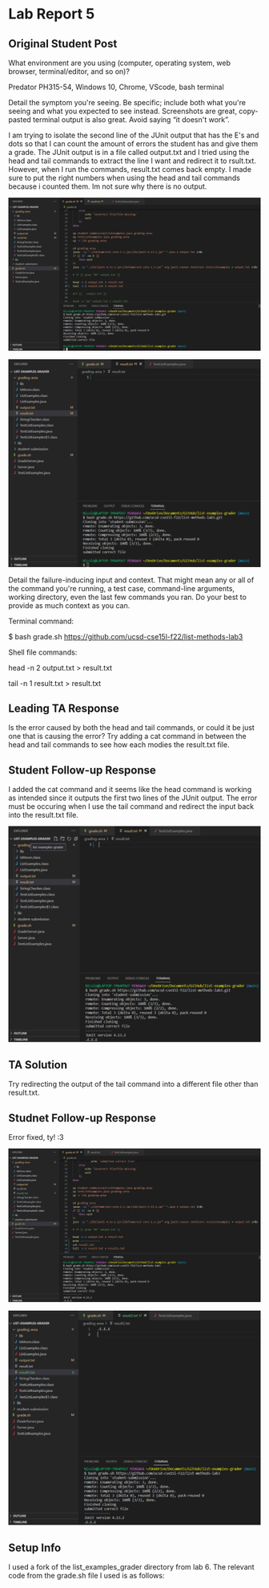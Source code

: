 # **Lab Report 5**
## Original Student Post
What environment are you using (computer, operating system, web browser, terminal/editor, and so on)?

  Predator PH315-54, Windows 10, Chrome, VScode, bash terminal

Detail the symptom you're seeing. Be specific; include both what you're seeing and what you expected to see instead.
Screenshots are great, copy-pasted terminal output is also great. Avoid saying “it doesn't work”.

  I am trying to isolate the second line of the JUnit output that has the E's and dots so that I can count the amount of
  errors the student has and give them a grade. The JUnit output is in a file called output.txt and I tried using the head 
  and tail commands to extract the line I want and redirect it to rsult.txt. However, when I run the commands, result.txt 
  comes back empty. I made sure to put the right numbers when using the head and tail commands because i counted them. Im 
  not sure why there is no output.
  
  ![Image](lr5_1.png)
  
  ![Image](lr5_2.png)

Detail the failure-inducing input and context. That might mean any or all of the command you're running, a test case, command-line 
arguments, working directory, even the last few commands you ran. Do your best to provide as much context as you can.

  Terminal command: 
  
  $ bash grade.sh https://github.com/ucsd-cse15l-f22/list-methods-lab3
  
  Shell file commands:

  head -n 2 output.txt > result.txt
  
  tail -n 1 result.txt > result.txt
  
 ## Leading TA Response
 Is the error caused by both the head and tail commands, or could it be just one that is causing the error? Try adding a cat command in between
 the head and tail commands to see how each modies the result.txt file.
 
 ## Student Follow-up Response
 I added the cat command and it seems like the head command is working as intended since it outputs the first two lines of the JUnit output. The
 error must be occuring when I use the tail command and redirect the input back into the result.txt file.
 
 ![Image](lr5_3.png)
 
 ## TA Solution
 Try redirecting the output of the tail command into a different file other than result.txt.
 
 ## Studnet Follow-up Response
 Error fixed, ty! :3 
 
 ![Image](lr5_4.png)
 
 ![Image](lr5_5.png)
 
 ## Setup Info
 I used a fork of the list_examples_grader directory from lab 6. The relevant code from the grade.sh file I used is as follows:
 
 
